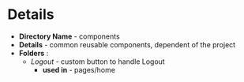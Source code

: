 # Details

- **Directory Name** - components
- **Details** - common reusable components, dependent of the project
- **Folders** :
  - _Logout_ - custom button to handle Logout
    - **used in** - pages/home
